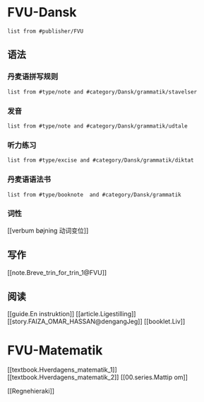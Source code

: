 
# FVU-Dansk

```dataview
list from #publisher/FVU 
```

## 语法

### 丹麦语拼写规则
```dataview
list from #type/note and #category/Dansk/grammatik/stavelser 
```

### 发音
```dataview
list from #type/note and #category/Dansk/grammatik/udtale 
```

### 听力练习
```dataview
list from #type/excise and #category/Dansk/grammatik/diktat 
```

### 丹麦语语法书
```dataview
list from #type/booknote  and #category/Dansk/grammatik
```


### 词性

[[verbum bøjning 动词变位]]

## 写作

[[note.Breve_trin_for_trin_1@FVU]]

## 阅读

[[guide.En instruktion]]
[[article.Ligestilling]]
[[story.FAIZA_OMAR_HASSAN@dengangJeg]]
[[booklet.Liv]]


# FVU-Matematik

[[textbook.Hverdagens_matematik_1]]
[[textbook.Hverdagens_matematik_2]]
[[00.series.Mattip om]]

[[Regnehieraki]]
